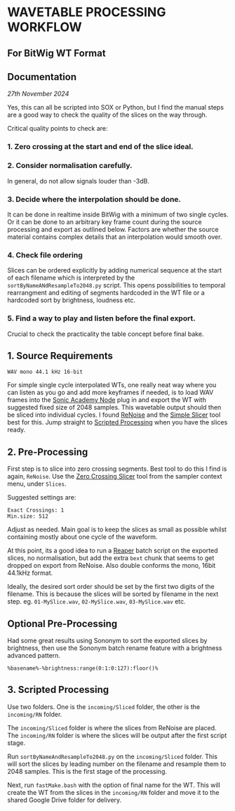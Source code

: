 # WAVETABLE PROCESSING WORKFLOW
## For BitWig WT Format
##  Documentation 
_27th November 2024_

Yes, this can all be scripted into SOX or Python, but I find the manual steps are a good way to check the quality of the slices on the way through. 

Critical quality points to check are:

### 1. Zero crossing at the start and end of the slice ideal. 
### 2. Consider normalisation carefully. 
In general, do not allow signals louder than -3dB.
### 3. Decide where the interpolation should be done. 
It can be done in realtime inside BitWig with a minimum of two single cycles. Or it can be done to an arbitrary key frame count during the source processing and export as outlined below. Factors are whether the source material contains complex details that an interpolation would smooth over.
### 4. Check file ordering
Slices can be ordered explicitly by adding numerical sequence at the start of each filename which is interpreted by the `sortByNameANdResampleTo2048.py` script. This opens possibilities to temporal rearrangment and editing of segments hardcoded in the WT file or a hardcoded sort by brightness, loudness etc. 

### 5. Find a way to play and listen before the final export.
Crucial to check the practicality the table concept before final bake.

## 1. Source Requirements

`WAV mono 44.1 kHz 16-bit`

For simple single cycle interpolated WTs, one really neat way where you can listen as you go and add more keyframes if needed, is to load WAV frames into the [Sonic Academy Node](https://www.sonicacademy.com/products/node) plug in and export the WT with suggested fixed size of 2048 samples. This wavetable output should then be sliced into individual cycles. I found [ReNoise](https://www.renoise.com) and the [Simple Slicer](https://www.renoise.com/tools/simpleslicer) tool best for this. Jump straight to [Scripted Processing](#3.-Scripted-Processing) when you have the slices ready.

## 2. Pre-Processing
First step is to slice into zero crossing segments. Best tool to do this I find is again, `ReNoise`. Use the [Zero Crossing Slicer](https://www.renoise.com/tools/zerocrossings) tool from the sampler context menu, under `Slices`.

Suggested settings are:
```
Exact Crossings: 1
Min.size: 512
```

Adjust as needed. Main goal is to keep the slices as small as possible whilst containing mostly about one cycle of the waveform.

At this point, its a good idea to run a [Reaper](https://www.reaper.fm) batch script on the exported slices, no normalisation, but add the extra `bext` chunk that seems to get dropped on export from ReNoise. Also double conforms the mono, 16bit 44.1kHz format.

Ideally, the desired sort order should be set by the first two digits of the filename. This is because the slices will be sorted by filename in the next step.   eg. `01-MySlice.wav`, `02-MySlice.wav`, `03-MySlice.wav` etc.

## Optional Pre-Processing
Had some great results using Sononym to sort the exported slices by brightness, then use the Sononym batch rename feature with a brightness advanced pattern. 

`%basename%-%brightness:range(0:1:0:127):floor()%`

## 3. Scripted Processing

Use two folders. One is the `incoming/Sliced` folder, the other is the `incoming/RN` folder.

The `incoming/Sliced` folder is where the slices from ReNoise are placed. The `incoming/RN` folder is where the slices will be output after the first script stage. 

Run `sortByNameAndResampleTo2048.py` on the `incoming/Sliced` folder. This will sort the slices by leading number on the filename and resample them to 2048 samples. This is the first stage of the processing.

Next, run `fastMake.bash` with the option of final name for the WT. This will create the WT from the slices in the `incoming/RN` folder and move it to the shared Google Drive folder for delivery. 







